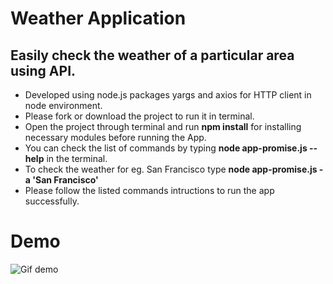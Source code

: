 # Weather Application
## Easily check the weather of a particular area using API.

* Developed using node.js packages yargs and axios for HTTP client in node environment.
* Please fork or download the project to run it in terminal.
* Open the project through terminal and run **npm install** for installing necessary modules before running the App.
* You can check the list of commands by typing **node app-promise.js --help** in the terminal.
* To check the weather for eg. San Francisco type **node app-promise.js -a 'San Francisco'**
* Please follow the listed commands intructions to run the app successfully.

# Demo
![Gif demo](https://ibb.co/csTYAQ)

